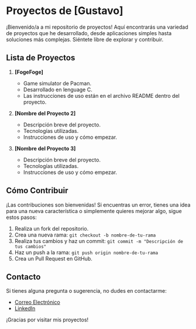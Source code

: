 # Proyectos de [Gustavo]

¡Bienvenido/a a mi repositorio de proyectos! Aquí encontrarás una variedad de proyectos que he desarrollado, desde aplicaciones simples hasta soluciones más complejas. Siéntete libre de explorar y contribuir.

## Lista de Proyectos

1. **[FogeFoge]**
   - Game simulator de Pacman.
   - Desarrollado en lenguage C.
   - Las instrucciones de uso están en el archivo README dentro del proyecto.

2. **[Nombre del Proyecto 2]**
   - Descripción breve del proyecto.
   - Tecnologías utilizadas.
   - Instrucciones de uso y cómo empezar.

3. **[Nombre del Proyecto 3]**
   - Descripción breve del proyecto.
   - Tecnologías utilizadas.
   - Instrucciones de uso y cómo empezar.

## Cómo Contribuir

¡Las contribuciones son bienvenidas! Si encuentras un error, tienes una idea para una nueva característica o simplemente quieres mejorar algo, sigue estos pasos:

1. Realiza un fork del repositorio.
2. Crea una nueva rama: `git checkout -b nombre-de-tu-rama`
3. Realiza tus cambios y haz un commit: `git commit -m "Descripción de tus cambios"`
4. Haz un push a la rama: `git push origin nombre-de-tu-rama`
5. Crea un Pull Request en GitHub.

## Contacto

Si tienes alguna pregunta o sugerencia, no dudes en contactarme:

- [Correo Electrónico](mailto:gustavoiago@hotmail.com)
- [LinkedIn](https://www.linkedin.com/in/gustavoiago/)


¡Gracias por visitar mis proyectos!

